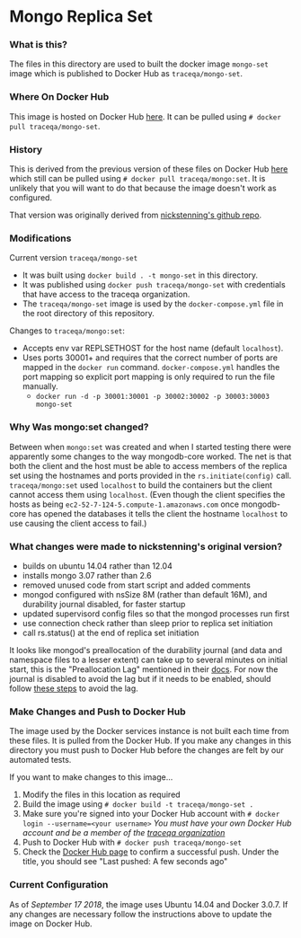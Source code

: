 # Mongo Replica Set

### What is this?

The files in this directory are used to built the docker image `mongo-set` image which is published to Docker Hub as `traceqa/mongo-set`.


### Where On Docker Hub

This image is hosted on Docker Hub [here](https://hub.docker.com/r/traceqa/mongo-set/). It can be pulled using `# docker pull traceqa/mongo-set`.

### History

This is derived from the previous version of these files on Docker Hub [here](https://hub.docker.com/r/traceqa/mongo/) which still can be pulled using `# docker pull traceqa/mongo:set`. It is unlikely that you will want to do that because the image doesn't work as configured.

That version was originally derived from [nickstenning's github repo](https://github.com/nickstenning/dockerfiles/tree/master/mongodb).

### Modifications

Current version `traceqa/mongo-set`
* It was built using `docker build . -t mongo-set` in this directory.
* It was published using `docker push traceqa/mongo-set` with credentials that have access to the traceqa organization.
* The `traceqa/mongo-set` image is used by the `docker-compose.yml` file in the root directory of this repository.

Changes to `traceqa/mongo:set`:
* Accepts env var REPLSETHOST for the host name (default `localhost`).
* Uses ports 30001+ and requires that the correct number of ports are mapped in the `docker run` command. `docker-compose.yml` handles the port mapping so explicit port mapping is only required to run the file manually.
  - `docker run -d -p 30001:30001 -p 30002:30002 -p 30003:30003 mongo-set`

### Why Was mongo:set changed?

Between when `mongo:set` was created and when I started testing there were apparently some changes to the way mongodb-core worked. The net is that both the client and the host must be able to access members of the replica set using the hostnames and ports provided in the `rs.initiate(config)` call. `traceqa/mongo:set` used `localhost` to build the containers but the client cannot access them using `localhost`. (Even though the client specifies the hosts as being `ec2-52-7-124-5.compute-1.amazonaws.com` once mongodb-core has opened the databases it tells the client the hostname `localhost` to use causing the client access to fail.)

### What changes were made to nickstenning's original version?

* builds on ubuntu 14.04 rather than 12.04
* installs mongo 3.07 rather than 2.6
* removed unused code from start script and added comments
* mongod configured with nsSize 8M (rather than default 16M), and durability journal disabled, for faster startup
* updated supervisord config files so that the mongod processes run first
* use connection check rather than sleep prior to replica set initiation
* call rs.status() at the end of replica set initiation

It looks like mongod's preallocation of the durability journal (and data and namespace files to a lesser extent) can take up to several minutes on initial start, this is the "Preallocation Lag" mentioned in their [docs](https://docs.mongodb.org/v3.0/core/journaling/).  For now the journal is disabled to avoid the lag but if it needs to be enabled, should follow [these steps](https://docs.mongodb.org/v3.0/tutorial/manage-journaling/#journaling-avoid-preallocation-lag) to avoid the lag.

### Make Changes and Push to Docker Hub

The image used by the Docker services instance is not built each time from these files. It is pulled from the Docker Hub. If you make any changes in this directory you must push to Docker Hub before the changes are felt by our automated tests.

If you want to make changes to this image...

1. Modify the files in this location as required
2. Build the image using `# docker build -t traceqa/mongo-set .`
3. Make sure you're signed into your Docker Hub account with `# docker login --username=<your username>`
   *You must have your own Docker Hub account and be a member of the [traceqa organization](https://hub.docker.com/u/traceqa/)*
4. Push to Docker Hub with `# docker push traceqa/mongo-set`
5. Check the [Docker Hub page](https://hub.docker.com/r/traceqa/mongo/) to confirm a successful push. Under the title, you should see "Last pushed: A few seconds ago"

### Current Configuration
As of *September 17 2018*, the image uses Ubuntu 14.04 and Docker 3.0.7. If any changes are necessary follow the instructions above to update the image on Docker Hub.

